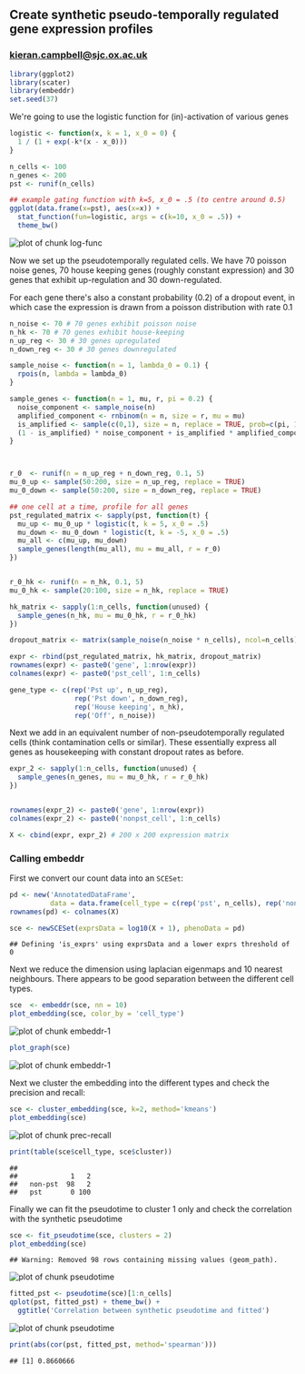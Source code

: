 ## Create synthetic pseudo-temporally regulated gene expression profiles
### kieran.campbell@sjc.ox.ac.uk


```r
library(ggplot2)
library(scater)
library(embeddr)
set.seed(37)
```

We're going to use the logistic function for (in)-activation of various genes


```r
logistic <- function(x, k = 1, x_0 = 0) {
  1 / (1 + exp(-k*(x - x_0)))
}

n_cells <- 100
n_genes <- 200
pst <- runif(n_cells)

## example gating function with k=5, x_0 = .5 (to centre around 0.5)
ggplot(data.frame(x=pst), aes(x=x)) + 
  stat_function(fun=logistic, args = c(k=10, x_0 = .5)) +
  theme_bw()
```

![plot of chunk log-func](figure/log-func-1.png) 

Now we set up the pseudotemporally regulated cells. We have 70 poisson noise genes, 70
house keeping genes (roughly constant expression) and 30 genes that exhibit up-regulation
and 30 down-regulated.

For each gene there's also a constant probability (0.2) of a dropout event, in which case
the expression is drawn from a poisson distribution with rate 0.1


```r
n_noise <- 70 # 70 genes exhibit poisson noise
n_hk <- 70 # 70 genes exhibit house-keeping
n_up_reg <- 30 # 30 genes upregulated
n_down_reg <- 30 # 30 genes downregulated

sample_noise <- function(n = 1, lambda_0 = 0.1) {
  rpois(n, lambda = lambda_0)
}

sample_genes <- function(n = 1, mu, r, pi = 0.2) {
  noise_component <- sample_noise(n)
  amplified_component <- rnbinom(n = n, size = r, mu = mu)
  is_amplified <- sample(c(0,1), size = n, replace = TRUE, prob=c(pi, 1-pi))
  (1 - is_amplified) * noise_component + is_amplified * amplified_component
}



r_0  <- runif(n = n_up_reg + n_down_reg, 0.1, 5)
mu_0_up <- sample(50:200, size = n_up_reg, replace = TRUE)
mu_0_down <- sample(50:200, size = n_down_reg, replace = TRUE)

## one cell at a time, profile for all genes
pst_regulated_matrix <- sapply(pst, function(t) {
  mu_up <- mu_0_up * logistic(t, k = 5, x_0 = .5)
  mu_down <- mu_0_down * logistic(t, k = -5, x_0 = .5)
  mu_all <- c(mu_up, mu_down)
  sample_genes(length(mu_all), mu = mu_all, r = r_0)
})


r_0_hk <- runif(n = n_hk, 0.1, 5)
mu_0_hk <- sample(20:100, size = n_hk, replace = TRUE)

hk_matrix <- sapply(1:n_cells, function(unused) {
  sample_genes(n_hk, mu = mu_0_hk, r = r_0_hk)
})

dropout_matrix <- matrix(sample_noise(n_noise * n_cells), ncol=n_cells)

expr <- rbind(pst_regulated_matrix, hk_matrix, dropout_matrix)
rownames(expr) <- paste0('gene', 1:nrow(expr))
colnames(expr) <- paste0('pst_cell', 1:n_cells)

gene_type <- c(rep('Pst up', n_up_reg),
                rep('Pst down', n_down_reg),
                rep('House keeping', n_hk),
                rep('Off', n_noise))
```

Next we add in an equivalent number of non-pseudotemporally regulated cells (think
contamination cells or similar). These essentially express all genes as housekeeping
with constant dropout rates as before.


```r
expr_2 <- sapply(1:n_cells, function(unused) {
  sample_genes(n_genes, mu = mu_0_hk, r = r_0_hk)
})


rownames(expr_2) <- paste0('gene', 1:nrow(expr))
colnames(expr_2) <- paste0('nonpst_cell', 1:n_cells)

X <- cbind(expr, expr_2) # 200 x 200 expression matrix
```

### Calling embeddr
First we convert our count data into an `SCESet`:


```r
pd <- new('AnnotatedDataFrame', 
          data = data.frame(cell_type = c(rep('pst', n_cells), rep('non-pst', n_cells))))
rownames(pd) <- colnames(X)

sce <- newSCESet(exprsData = log10(X + 1), phenoData = pd)
```

```
## Defining 'is_exprs' using exprsData and a lower exprs threshold of 0
```

Next we reduce the dimension using laplacian eigenmaps and 10 nearest neighbours. There appears
to be good separation between the different cell types.


```r
sce  <- embeddr(sce, nn = 10)
plot_embedding(sce, color_by = 'cell_type')
```

![plot of chunk embeddr-1](figure/embeddr-1-1.png) 

```r
plot_graph(sce)
```

![plot of chunk embeddr-1](figure/embeddr-1-2.png) 

Next we cluster the embedding into the different types and check the precision and recall:


```r
sce <- cluster_embedding(sce, k=2, method='kmeans')
plot_embedding(sce)
```

![plot of chunk prec-recall](figure/prec-recall-1.png) 

```r
print(table(sce$cell_type, sce$cluster))
```

```
##          
##             1   2
##   non-pst  98   2
##   pst       0 100
```

Finally we can fit the pseudotime to cluster 1 only and check the correlation with
the synthetic pseudotime


```r
sce <- fit_pseudotime(sce, clusters = 2)
plot_embedding(sce)
```

```
## Warning: Removed 98 rows containing missing values (geom_path).
```

![plot of chunk pseudotime](figure/pseudotime-1.png) 

```r
fitted_pst <- pseudotime(sce)[1:n_cells]
qplot(pst, fitted_pst) + theme_bw() +
  ggtitle('Correlation between synthetic pseudotime and fitted')
```

![plot of chunk pseudotime](figure/pseudotime-2.png) 

```r
print(abs(cor(pst, fitted_pst, method='spearman')))
```

```
## [1] 0.8660666
```

